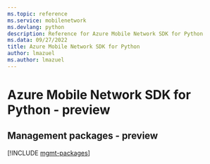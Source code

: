 ```yaml
---
ms.topic: reference
ms.service: mobilenetwork
ms.devlang: python
description: Reference for Azure Mobile Network SDK for Python
ms.data: 09/27/2022
title: Azure Mobile Network SDK for Python
author: lmazuel
ms.author: lmazuel
---
```

# Azure Mobile Network SDK for Python - preview

## Management packages - preview
[!INCLUDE [mgmt-packages](mobile-network-mgmt-index.md)]